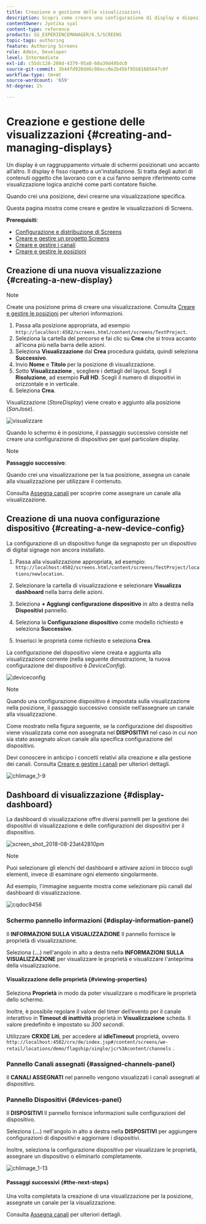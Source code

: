 ```yaml
---
title: Creazione e gestione delle visualizzazioni
description: Scopri come creare una configurazione di display e dispositivi in AEM Screens. Inoltre, scopri il dashboard di visualizzazione.
contentOwner: Jyotika syal
content-type: reference
products: SG_EXPERIENCEMANAGER/6.5/SCREENS
topic-tags: authoring
feature: Authoring Screens
role: Admin, Developer
level: Intermediate
exl-id: c55dc128-208d-4379-95a8-60a39d495dc0
source-git-commit: 3b44fd920dd6c98ecc0e2b45bf95b81685647c0f
workflow-type: tm+mt
source-wordcount: '659'
ht-degree: 1%

---
```


# Creazione e gestione delle visualizzazioni {#creating-and-managing-displays}

Un display è un raggruppamento virtuale di schermi posizionati uno accanto all’altro. Il display è fisso rispetto a un&#39;installazione. Si tratta degli autori di contenuti oggetto che lavorano con e a cui fanno sempre riferimento come visualizzazione logica anziché come parti contatore fisiche.

Quando crei una posizione, devi crearne una visualizzazione specifica.

Questa pagina mostra come creare e gestire le visualizzazioni di Screens.

**Prerequisiti**:

* [Configurazione e distribuzione di Screens](configuring-screens-introduction.md)
* [Creare e gestire un progetto Screens](creating-a-screens-project.md)
* [Creare e gestire i canali](managing-channels.md)
* [Creare e gestire le posizioni](managing-locations.md)

## Creazione di una nuova visualizzazione {#creating-a-new-display}

>[!NOTE]
>
>Create una posizione prima di creare una visualizzazione. Consulta [Creare e gestire le posizioni](managing-locations.md) per ulteriori informazioni.

1. Passa alla posizione appropriata, ad esempio `http://localhost:4502/screens.html/content/screens/TestProject`.
1. Seleziona la cartella del percorso e fai clic su **Crea** che si trova accanto all’icona più nella barra delle azioni.
1. Seleziona **Visualizzazione** dal **Crea** procedura guidata, quindi seleziona **Successivo**.
1. Invio **Nome** e **Titolo** per la posizione di visualizzazione.
1. Sotto **Visualizzazione** , scegliere i dettagli del layout. Scegli il **Risoluzione**, ad esempio **Full HD**. Scegli il numero di dispositivi in orizzontale e in verticale.
1. Seleziona **Crea**.

Visualizzazione (*StoreDisplay*) viene creato e aggiunto alla posizione (*SanJose*).

![visualizzare](assets/display.gif)

Quando lo schermo è in posizione, il passaggio successivo consiste nel creare una configurazione di dispositivo per quel particolare display.

>[!NOTE]
>
>**Passaggio successivo**:
>
>Quando crei una visualizzazione per la tua posizione, assegna un canale alla visualizzazione per utilizzare il contenuto.
>
>Consulta [Assegna canali](channel-assignment.md) per scoprire come assegnare un canale alla visualizzazione.

## Creazione di una nuova configurazione dispositivo {#creating-a-new-device-config}

La configurazione di un dispositivo funge da segnaposto per un dispositivo di digital signage non ancora installato.

1. Passa alla visualizzazione appropriata, ad esempio: `http://localhost:4502/screens.html/content/screens/TestProject/locations/newlocation`.
1. Selezionare la cartella di visualizzazione e selezionare **Visualizza dashboard** nella barra delle azioni.
1. Seleziona **+ Aggiungi configurazione dispositivo** in alto a destra nella **Dispositivi** pannello.

1. Seleziona la **Configurazione dispositivo** come modello richiesto e seleziona **Successivo**.

1. Inserisci le proprietà come richiesto e seleziona **Crea**.

La configurazione del dispositivo viene creata e aggiunta alla visualizzazione corrente (nella seguente dimostrazione, la nuova configurazione del dispositivo è *DeviceConfig*).

![deviceconfig](assets/deviceconfig.gif)

>[!NOTE]
>
>Quando una configurazione dispositivo è impostata sulla visualizzazione nella posizione, il passaggio successivo consiste nell’assegnare un canale alla visualizzazione.
>
>Come mostrato nella figura seguente, se la configurazione del dispositivo viene visualizzata come non assegnata nel **DISPOSITIVI** nel caso in cui non sia stato assegnato alcun canale alla specifica configurazione del dispositivo.
>
>Devi conoscere in anticipo i concetti relativi alla creazione e alla gestione dei canali. Consulta [Creare e gestire i canali](managing-channels.md) per ulteriori dettagli.

![chlimage_1-9](assets/chlimage_1-9.png)

## Dashboard di visualizzazione {#display-dashboard}

La dashboard di visualizzazione offre diversi pannelli per la gestione dei dispositivi di visualizzazione e delle configurazioni dei dispositivi per il dispositivo.

![screen_shot_2018-08-23at42810pm](assets/screen_shot_2018-08-23at42810pm.png)

>[!NOTE]
>
>Puoi selezionare gli elenchi del dashboard e attivare azioni in blocco sugli elementi, invece di esaminare ogni elemento singolarmente.
>
>Ad esempio, l&#39;immagine seguente mostra come selezionare più canali dal dashboard di visualizzazione.

![cqdoc9456](assets/cqdoc9456.gif)

### Schermo pannello informazioni {#display-information-panel}

Il **INFORMAZIONI SULLA VISUALIZZAZIONE** Il pannello fornisce le proprietà di visualizzazione.

Seleziona (**...**) nell&#39;angolo in alto a destra nella **INFORMAZIONI SULLA VISUALIZZAZIONE** per visualizzare le proprietà e visualizzare l&#39;anteprima della visualizzazione.


#### Visualizzazione delle proprietà {#viewing-properties}

Seleziona **Proprietà** in modo da poter visualizzare o modificare le proprietà dello schermo.

Inoltre, è possibile regolare il valore del timer dell’evento per il canale interattivo in **Timeout di inattività** proprietà in **Visualizzazione** scheda. Il valore predefinito è impostato su *300 secondi*.

Utilizzare **CRXDE Liti**, per accedere al **idleTimeout** proprietà, ovvero `http://localhost:4502/crx/de/index.jsp#/content/screens/we-retail/locations/demo/flagship/single/jcr%3Acontent/channels` .


### Pannello Canali assegnati {#assigned-channels-panel}

Il **CANALI ASSEGNATI** nel pannello vengono visualizzati i canali assegnati al dispositivo.


### Pannello Dispositivi {#devices-panel}

Il **DISPOSITIVI** Il pannello fornisce informazioni sulle configurazioni del dispositivo.

Seleziona (**...**) nell&#39;angolo in alto a destra nella **DISPOSITIVI** per aggiungere configurazioni di dispositivi e aggiornare i dispositivi.

Inoltre, seleziona la configurazione dispositivo per visualizzare le proprietà, assegnare un dispositivo o eliminarlo completamente.

![chlimage_1-13](assets/chlimage_1-13.png)

#### Passaggi successivi {#the-next-steps}

Una volta completata la creazione di una visualizzazione per la posizione, assegnate un canale per la visualizzazione.

Consulta [Assegna canali](channel-assignment.md) per ulteriori dettagli.
